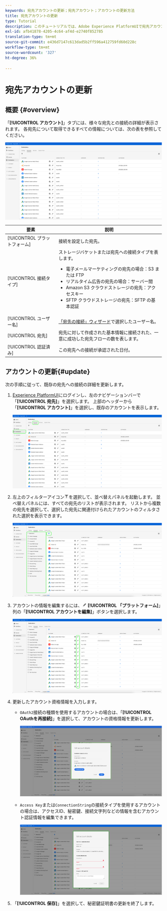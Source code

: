```yaml
---
keywords: 宛先アカウントの更新；宛先アカウント；アカウントの更新方法
title: 宛先アカウントの更新
type: Tutorial
description: このチュートリアルでは、Adobe Experience PlatformUIで宛先アカウントを更新する手順をリストします
exl-id: afb41878-4205-4c64-af4d-e2740f852785
translation-type: tm+mt
source-git-commit: e436d7147c613dad5b2ff596a412759fd60d228c
workflow-type: tm+mt
source-wordcount: '327'
ht-degree: 36%

---
```


# 宛先アカウントの更新

## 概要 {#overview}

「**[!UICONTROL アカウント]**」タブには、様々な宛先との接続の詳細が表示されます。 各宛先について取得できるすべての情報については、次の表を参照してください。

![「アカウント」タブ](../assets/ui/update-accounts/destination-accounts.png)

| 要素 | 説明 |
|---|---|
| [!UICONTROL プラットフォーム] | 接続を設定した宛先。 |
| [!UICONTROL 接続タイプ] | ストレージバケットまたは宛先への接続タイプを表します。 <ul><li>電子メールマーケティングの宛先の場合：S3 または FTP</li><li>リアルタイム広告の宛先の場合：サーバー間</li><li>Amazon S3 クラウドストレージの宛先：アクセスキー </li><li>SFTP クラウドストレージの宛先：SFTP の基本認証</li></ul> |
| [!UICONTROL ユーザー名] | [「宛先の接続」ウィザード](../catalog/email-marketing/overview.md#connect-destination)で選択したユーザー名。 |
| [!UICONTROL 宛先] | 宛先に対して作成された基本情報に接続された、一意に成功した宛先フローの数を表します。 |
| [!UICONTROL 認証済み] | この宛先への接続が承認された日付。 |

## アカウントの更新{#update}

次の手順に従って、既存の宛先への接続の詳細を更新します。

1. [Experience PlatformUI](https://platform.adobe.com/)にログインし、左のナビゲーションバーで「**[!UICONTROL 宛先]**」を選択します。 上部のヘッダーから「**[!UICONTROL アカウント]**」を選択し、既存のアカウントを表示します。

   ![「アカウント」タブ](../assets/ui/update-accounts/accounts-tab.png)

2. 左上のフィルターアイコン![Filter-icon](../assets/ui/update-accounts/filter.png)を選択して、並べ替えパネルを起動します。 並べ替えパネルには、すべての宛先のリストが表示されます。 リストから複数の宛先を選択して、選択した宛先に関連付けられたアカウントのフィルタされた選択を表示できます。

   ![フィルターの宛先](../assets/ui/update-accounts/filter-accounts.png)

3. アカウントの情報を編集するには、![「アカウントを編集」ボタン](../assets/ui/workspace/pencil-icon.png) **[!UICONTROL 「プラットフォーム]**」列の「**[!UICONTROL アカウントを編集]**」ボタンを選択します。

   ![「アカウント」タブ](../assets/ui/update-accounts/accounts-edit.png)

4. 更新したアカウント資格情報を入力します。

   * `OAuth2`接続の種類を使用するアカウントの場合は、「**[!UICONTROL OAuthを再接続]**」を選択して、アカウントの資格情報を更新します。

      ![詳細OAuthの編集](../assets/ui/update-accounts/edit-details-oauth.png)


   * `Access Key`または`ConnectionString`の接続タイプを使用するアカウントの場合は、アクセスID、秘密鍵、接続文字列などの情報を含むアカウント認証情報を編集できます。

      ![詳細のアクセスキーの編集](../assets/ui/update-accounts/edit-details-key.png)

5. 「**[!UICONTROL 保存]**」を選択して、秘密鍵証明書の更新を終了します。
